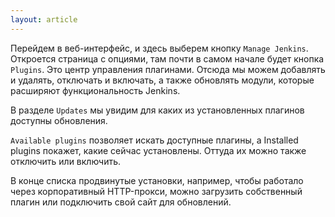 ```yaml
---
layout: article
---
```

Перейдем в веб-интерфейс, и здесь выберем кнопку `Manage Jenkins`. Откроется страница с опциями, там почти в самом начале будет кнопка `Plugins`. Это центр управления плагинами. Отсюда мы можем добавлять и удалять, отключать и включать, а также обновлять модули, которые расширяют функциональность Jenkins.

В разделе `Updates` мы увидим для каких из установленных плагинов доступны обновления.

`Available plugins` позволяет искать доступные плагины, а Installed plugins покажет, какие сейчас установлены. Оттуда их можно также отключить или включить.

В конце списка продвинутые установки, например, чтобы работало через корпоративный HTTP-прокси, можно загрузить собственный плагин или подключить свой сайт для обновлений.


